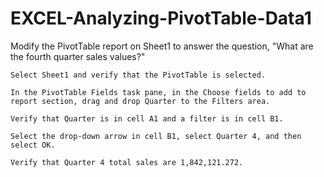 # EXCEL-Analyzing-PivotTable-Data1
Modify the PivotTable report on Sheet1 to answer the question, "What are the fourth quarter sales values?"

    Select Sheet1 and verify that the PivotTable is selected.

    In the PivotTable Fields task pane, in the Choose fields to add to report section, drag and drop Quarter to the Filters area.

    Verify that Quarter is in cell A1 and a filter is in cell B1.

    Select the drop-down arrow in cell B1, select Quarter 4, and then select OK.

    Verify that Quarter 4 total sales are 1,842,121.272.

